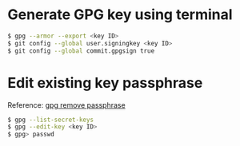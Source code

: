 # Generate GPG key using terminal

```bash
$ gpg --armor --export <key ID>
$ git config --global user.signingkey <key ID>
$ git config --global commit.gpgsign true
```

# Edit existing key passphrase

Reference: [gpg remove passphrase](https://superuser.com/a/1488214/938540)

```bash
$ gpg --list-secret-keys
$ gpg --edit-key <key ID>
$ gpg> passwd
```
